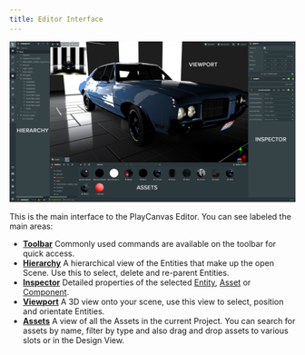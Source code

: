 ```yaml
---
title: Editor Interface
---
```


![Editor Interface](/img/user-manual/editor/interface/editor-interface.png)

This is the main interface to the PlayCanvas Editor. You can see labeled the main areas:

* [**Toolbar**](toolbar.md) Commonly used commands are available on the toolbar for quick access.
* [**Hierarchy**](hierarchy.md) A hierarchical view of the Entities that make up the open Scene. Use this to select, delete and re-parent Entities.
* [**Inspector**](inspector.md) Detailed properties of the selected [Entity](/user-manual/glossary#entity), [Asset](/user-manual/glossary#asset) or [Component](/user-manual/glossary#component).
* [**Viewport**](viewport.md) A 3D view onto your scene, use this view to select, position and orientate Entities.
* [**Assets**](assets.md) A view of all the Assets in the current Project. You can search for assets by name, filter by type and also drag and drop assets to various slots or in the Design View.
